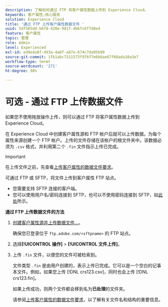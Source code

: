 ```yaml
---
description: 了解如何通过 FTP 将客户属性数据上传到 Experience Cloud。
keywords: 客户属性;核心服务
solution: Experience Cloud
title: '通过 FTP 上传客户属性数据文件 '
uuid: 5df565dd-b6f8-420e-981f-4b6fc6f7d0e4
feature: 客户属性
topic: 管理
role: Admin
level: Experienced
exl-id: ed9e4a8f-493a-4a0f-a87e-674c7da95b99
source-git-commit: 1fb1abc7311573f976f7e6b6ae67f60ada10a3e7
workflow-type: tm+mt
source-wordcount: '271'
ht-degree: 98%

---
```


# 可选 - 通过 FTP 上传数据文件

如果您不使用拖放操作上传，则可以通过 FTP 将客户属性数据上传到 Experience Cloud。

在 Experience Cloud 中创建客户属性源和 FTP 帐户后就可以上传数据。为每个属性来源创建一个 FTP 帐户。上传的文件存储在该帐户的根文件夹中。该数据必须为 `.csv` 格式，并利用第二个 `.fin` 文件指示上传已完成。

>[!IMPORTANT]
>
>在上传文件之前，先查看[上传客户属性的数据文件要求](crs-data-file.md#concept_DE908F362DF24172BFEF48E1797DAF19)。

可通过 FTP 或 SFTP，将文件上传到客户属性 FTP 站点。

* 您需要支持 SFTP 连接的客户端。
* 您可以使用用户名/密码连接到 SFTP，也可以不使用密码连接到 SFTP，如[此处](https://experienceleague.adobe.com/docs/analytics/export/ftp-and-sftp/secure-file-transfer-protocol/ftp-sftp-cert-auth.html?lang=zh-Hans)所示。

**通过 FTP 上传数据文件的方法**

1. [创建客户属性源并上传数据文件...](t-crs-usecase.md#task_BCC327B2A0EF4A1BBB2934013AB92B78)。

   确保您已登录位于 `ftp.adobe.com/<sftpname>` 的 FTP 站点。

1. 选择&#x200B;**[!UICONTROL 操作]** > **[!UICONTROL 文件上传]**。

1. 上传 `.fin` 文件，以便您的文件可被检索到。

   文件类型 `.fin` 是由用户创建的，表示上传已完成。它可以是一个空白的记事本文件。例如，如果您上传 [!DNL crs123.csv]，同时也会上传 [!DNL crs123.fin]。

   如果上传成功，则两个文件都会移到名为&#x200B;**已处理**&#x200B;的文件夹。

   请参阅[上传客户属性的数据文件要求](crs-data-file.md#concept_DE908F362DF24172BFEF48E1797DAF19)，以了解有关文件名和结构的重要信息。
